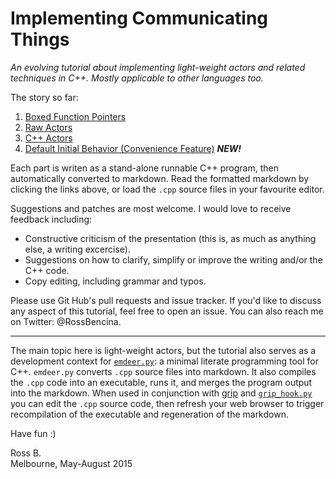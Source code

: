 
Implementing Communicating Things
=================================

_An evolving tutorial about implementing light-weight actors and related
techniques in C++. Mostly applicable to other languages too._

The story so far:

1. [Boxed Function Pointers](01-boxed-function-pointers.cpp.md)
2. [Raw Actors](02-raw-actors.cpp.md)
3. [C++ Actors](03-cpp-actors.cpp.md)
4. [Default Initial Behavior (Convenience Feature)](04-default-behavior.cpp.md) *__NEW!__*

Each part is writen as a stand-alone runnable C++ program, then automatically
converted to markdown. Read the formatted markdown by clicking the links
above, or load the `.cpp` source files in your favourite editor.

Suggestions and patches are most welcome. I would love to receive feedback
including:
 - Constructive criticism of the presentation (this is, as much as anything else, a writing excercise).
 - Suggestions on how to clarify, simplify or improve the writing and/or the C++ code.
 - Copy editing, including grammar and typos.

Please use Git Hub's pull requests and issue tracker. If you'd like to discuss
any aspect of this tutorial, feel free to open an issue.
You can also reach me on Twitter: @RossBencina.

---

The main topic here is light-weight actors, but the tutorial also serves as a
development context for [`emdeer.py`](emdeer.py): a minimal literate programming
tool for C++. `emdeer.py` converts `.cpp` source files
into markdown. It also compiles the `.cpp` code into an executable, runs it, and
merges the program output into the markdown.  When used in conjunction
with [grip](https://github.com/joeyespo/grip) and [`grip_hook.py`](grip_hook.py)
you can edit the `.cpp` source code, then refresh your web browser to
trigger recompilation of the executable and regeneration of the markdown.

Have fun :)

Ross B.  
Melbourne, May-August 2015

